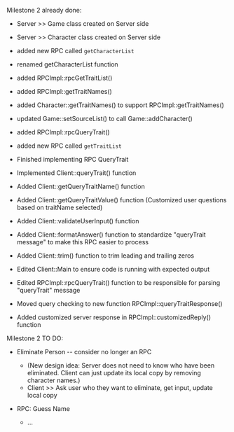 Milestone 2 already done:
- Server >> Game class created on Server side 
- Server >> Character class created on Server side 
- added new RPC called ```getCharacterList```
- renamed getCharacterList function
- added RPCImpl::rpcGetTraitList()
- added RPCImpl::getTraitNames()
- added Character::getTraitNames() to support RPCImpl::getTraitNames()
- updated Game::setSourceList() to call Game::addCharacter()
- added RPCImpl::rpcQueryTrait()
- added new RPC called ```getTraitList```

- Finished implementing RPC QueryTrait
- Implemented Client::queryTrait() function
- Added Client::getQueryTraitName() function
- Added Client::getQueryTraitValue() function (Customized user questions based on traitName selected)
- Added Client::validateUserInput() function
- Added Client::formatAnswer() function to standardize "queryTrait message" to make this RPC easier to process
- Added Client::trim() function to trim leading and trailing zeros
- Edited Client::Main to ensure code is running with expected output
- Edited RPCImpl::rpcQueryTrait() function to be responsible for parsing "queryTrait" message
- Moved query checking to new function RPCImpl::queryTraitResponse()
- Added customized server response in RPCImpl::customizedReply() function



Milestone 2 TO DO:

- Eliminate Person -- consider no longer an RPC
  - (New design idea: Server does not need to know who have been eliminated. Client can just update its local copy by removing character names.)
  - Client >> Ask user who they want to eliminate, get input, update local copy


- RPC: Guess Name
  - ...
